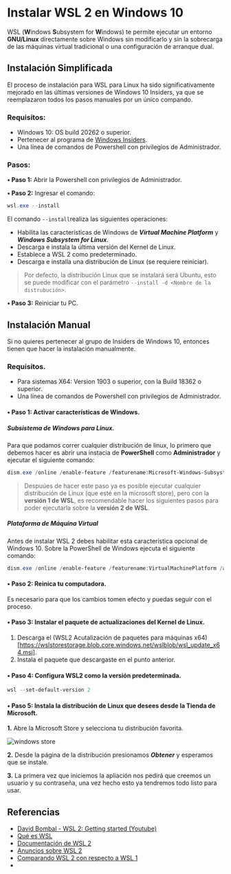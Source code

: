 # Instalar WSL 2 en Windows 10

WSL (**W**indows **S**ubsystem for **W**indows) te permite ejecutar un entorno **GNU/Linux** directamente sobre Windows sin modificarlo y sin la sobrecarga de las máquinas virtual tradicional o una configuración de arranque dual.

## Instalación Simplificada
El proceso de instalación para WSL para Linux ha sido significativamente mejorado en las últimas versiones de Windows 10 Insiders, ya que se reemplazaron todos los pasos manuales por un único compando.

### Requisitos: 
- Windows 10: OS build 20262 o superior.
- Pertenecer al programa de [Windows Insiders][6].
- Una línea de comandos de Powershell con privilegios de Administrador.

### Pasos:

**• Paso 1:** Abrir la Powershell con privilegios de Administrador.

**• Paso 2:** Ingresar el comando:

```PowerShell
wsl.exe --install
```

El comando `--install`realiza las siguientes operaciones:

- Habilita las características de Windows de ***Virtual Machine Platform*** y ***Windows Subsystem for Linux***.
- Descarga e instala la última versión del Kernel de Linux.
- Establece a WSL 2 como predeterminado.
- Descarga e installa una distribución de Linux (se requiere reiniciar).

> Por defecto, la distribución Linux que se instalará será Ubuntu, esto se puede modificar con el parámetro `--install -d <Nombre de la distrubución>`.

**• Paso 3:** Reiniciar tu PC.

## Instalación Manual
Si no quieres pertenecer al grupo de Insiders de Windows 10, entonces tienen que hacer la instalación manualmente.


### Requisitos.
- Para sistemas X64: Version 1903 o superior, con la Build 18362 o superior.
- Una línea de comandos de Powershell con privilegios de Administrador.

#### **• Paso 1:** Activar características de Windows.

##### Subsistema de Windows para Linux.

Para que podamos correr cualquier distribución de linux, lo primero que debemos hacer es abrir una instacia de **PowerShell** como **Administrador** y ejecutar el siguiente comando:

```PowerShell
dism.exe /online /enable-feature /featurename:Microsoft-Windows-Subsystem-Linux /all /norestart
```

> Despuúes de hacer este paso ya es posible ejecutar cualquier distribución de Linux (que esté en la microsoft store), pero con la **versión 1 de WSL**, es recomendable hacer los siguientes pasos para poder ejecutarla sobre la **versión 2 de WSL**.

##### Plataforma de Máquina Virtual
Antes de instalar WSL 2 debes habilitar esta característica opcional de Windows 10.
Sobre la PowerShell de Windows ejecuta el siguiente comando:

```PowerShell
dism.exe /online /enable-feature /featurename:VirtualMachinePlatform /all /norestart
```
#### **• Paso 2:** Reinica tu computadora.
Es necesario para que los cambios tomen efecto y puedas seguir con el proceso.

#### **• Paso 3:** Instalar el paquete de actualizaciones del **Kernel de Linux**.

1. Descarga el (WSL2 Acutalización de paquetes para máquinas x64)[https://wslstorestorage.blob.core.windows.net/wslblob/wsl_update_x64.msi].
2. Instala el paquete que descargaste en el punto anterior.

#### **• Paso 4:** Configura WSL2  como la versión predeterminada.

```PowerShell
wsl --set-default-version 2
```

#### **• Paso 5:** Instala la distribución de Linux que desees desde la Tienda de Microsoft.

**1.** Abre la Microsoft Store y selecciona tu distribución favorita.

![windows store](https://docs.microsoft.com/en-us/windows/wsl/media/store.png)

**2.** Desde la página de la distribución presionamos ***Obtener*** y esperamos que se instale.

**3.** La primera vez que iniciemos la apliación nos pedirá que creemos un usuario y su contraseña, una vez hecho esto ya tendremos todo listo para usar.

## Referencias

- [David Bombal - WSL 2: Getting started (Youtube)][1]
- [Qué es WSL][2]
- [Documentación de WSL 2][3]
- [Anuncios sobre WSL 2][4]
- [Comparando WSL 2 con respecto a WSL 1][5]
- [Blog: Linea de Comandos de Windows]: [7]

[1]: https://www.youtube.com/watch?v=_fntjriRe48
[2]: https://docs.microsoft.com/en-us/windows/wsl/about
[3]: https://docs.microsoft.com/en-us/windows/wsl/
[4]: https://devblogs.microsoft.com/commandline/announcing-wsl-2/
[5]: https://docs.microsoft.com/en-us/windows/wsl/compare-versions
[6]: https://insider.windows.com/getting-started
[7]: https://devblogs.microsoft.com/commandline/
